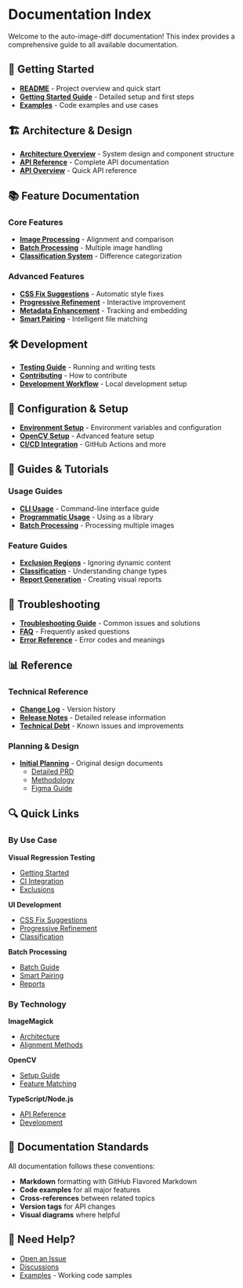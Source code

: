 # Documentation Index

Welcome to the auto-image-diff documentation! This index provides a comprehensive guide to all available documentation.

## 🚀 Getting Started

- [**README**](../README.md) - Project overview and quick start
- [**Getting Started Guide**](./guides/GETTING_STARTED.md) - Detailed setup and first steps
- [**Examples**](../examples/README.md) - Code examples and use cases

## 🏗️ Architecture & Design

- [**Architecture Overview**](./ARCHITECTURE.md) - System design and component structure
- [**API Reference**](./API-REFERENCE.md) - Complete API documentation
- [**API Overview**](./API.md) - Quick API reference

## 📚 Feature Documentation

### Core Features
- [**Image Processing**](./modules/image-processor.md) - Alignment and comparison
- [**Batch Processing**](./modules/batch-processor.md) - Multiple image handling
- [**Classification System**](./modules/classifiers.md) - Difference categorization

### Advanced Features
- [**CSS Fix Suggestions**](./modules/css-fixes.md) - Automatic style fixes
- [**Progressive Refinement**](./modules/progressive-refinement.md) - Interactive improvement
- [**Metadata Enhancement**](./modules/metadata.md) - Tracking and embedding
- [**Smart Pairing**](./modules/smart-pairing.md) - Intelligent file matching

## 🛠️ Development

- [**Testing Guide**](./guides/TESTING.md) - Running and writing tests
- [**Contributing**](../CONTRIBUTING.md) - How to contribute
- [**Development Workflow**](./guides/DEVELOPMENT.md) - Local development setup

## 🔧 Configuration & Setup

- [**Environment Setup**](./ENV_SETUP.md) - Environment variables and configuration
- [**OpenCV Setup**](./OPENCV_SETUP.md) - Advanced feature setup
- [**CI/CD Integration**](./guides/CI_INTEGRATION.md) - GitHub Actions and more

## 📖 Guides & Tutorials

### Usage Guides
- [**CLI Usage**](./guides/CLI_USAGE.md) - Command-line interface guide
- [**Programmatic Usage**](./guides/PROGRAMMATIC_USAGE.md) - Using as a library
- [**Batch Processing**](./guides/BATCH_PROCESSING.md) - Processing multiple images

### Feature Guides
- [**Exclusion Regions**](./guides/EXCLUSIONS.md) - Ignoring dynamic content
- [**Classification**](./guides/CLASSIFICATION.md) - Understanding change types
- [**Report Generation**](./guides/REPORTS.md) - Creating visual reports

## 🐛 Troubleshooting

- [**Troubleshooting Guide**](./TROUBLESHOOTING.md) - Common issues and solutions
- [**FAQ**](./guides/FAQ.md) - Frequently asked questions
- [**Error Reference**](./guides/ERRORS.md) - Error codes and meanings

## 📊 Reference

### Technical Reference
- [**Change Log**](../CHANGELOG.md) - Version history
- [**Release Notes**](../RELEASE_NOTES.md) - Detailed release information
- [**Technical Debt**](../TECH_DEBT.md) - Known issues and improvements

### Planning & Design
- [**Initial Planning**](./initial-planning/) - Original design documents
  - [Detailed PRD](./initial-planning/imagediff-prd-detailed.md)
  - [Methodology](./initial-planning/methodology-vibes.md)
  - [Figma Guide](./initial-planning/figma-website-refinement-guide.md)

## 🔍 Quick Links

### By Use Case

**Visual Regression Testing**
- [Getting Started](./guides/GETTING_STARTED.md#visual-regression)
- [CI Integration](./guides/CI_INTEGRATION.md)
- [Exclusions](./guides/EXCLUSIONS.md)

**UI Development**
- [CSS Fix Suggestions](./modules/css-fixes.md)
- [Progressive Refinement](./modules/progressive-refinement.md)
- [Classification](./guides/CLASSIFICATION.md)

**Batch Processing**
- [Batch Guide](./guides/BATCH_PROCESSING.md)
- [Smart Pairing](./modules/smart-pairing.md)
- [Reports](./guides/REPORTS.md)

### By Technology

**ImageMagick**
- [Architecture](./ARCHITECTURE.md#image-processing)
- [Alignment Methods](./modules/image-processor.md#alignment)

**OpenCV**
- [Setup Guide](./OPENCV_SETUP.md)
- [Feature Matching](./modules/image-processor.md#opencv)

**TypeScript/Node.js**
- [API Reference](./API-REFERENCE.md)
- [Development](./guides/DEVELOPMENT.md)

## 📝 Documentation Standards

All documentation follows these conventions:
- **Markdown** formatting with GitHub Flavored Markdown
- **Code examples** for all major features
- **Cross-references** between related topics
- **Version tags** for API changes
- **Visual diagrams** where helpful

## 🤝 Need Help?

- [Open an Issue](https://github.com/AdamManuel-dev/auto-image-diff/issues)
- [Discussions](https://github.com/AdamManuel-dev/auto-image-diff/discussions)
- [Examples](../examples/) - Working code samples